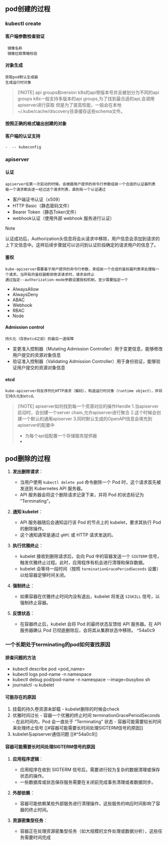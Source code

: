 ## pod创建的过程
### kubectl create

#### 客户端参数检查验证
	 镜像名称
	 镜像拉取策略校验
#### 对象生成
	获取pod默认生成器
	生成运行时对象
> [!NOTE] api groups和version 
> k8s的api带版本号并且被划分为不同的api groups
> k8s一般支持多版本的api groups,为了找到最合适的api,会调用apiserver进行获取
> 但是为了提高性能，一般会在本地~/.kube/cache/discovery目录缓存这些schema文件。

#### 按照正确的格式输出创建的对象
#### 客户端的认证支持
	-  -- kubeconfig

### apiserver
#### 认证
	apiserver在第一次启动的时候，会根据用户提供的命令行参数组装一个合适的认证器列表
	每一个请求都会逐一经过这个请求列表，直到有一个认证通过
- 客户端证书认证（x509）
- HTTP Basic（静态密码文件）
- Bearer Token（静态Token文件）
- webhook认证（使用外部 webhook 服务进行认证）

> [!NOTE] 
> 认证成功后，Authorization头信息将会从请求中移除，用户信息会添加到请求的上下文信息中。这样后续步骤就可以访问到认证阶段确定的请求用户的信息了。

#### 鉴权
	kube-apiserver需要基于用户提供的命令行参数，来组装一个合适的鉴权器列表来处理每一个请求。当所有的鉴权器都拒绝该请求时，请求会终止
	通过指定--authorization-mode参数设置授权机制，至少需要指定一个
- AlwaysAllow
- AlwaysDeny
- ABAC
- Webhook
- RBAC
- Node

#### Admission control
	持久化（存到etcd之前）的最后一道保障
- 变更准入控制器（Mutating Admission Controller）用于变更信息，能够修改用户提交的资源对象信息
- 验证准入控制器（Validating Admission Controller）用于身份验证，能够验证用户提交的资源对象信息

#### etcd
	kube-apiserver将反序列化HTTP请求（解码），构造运行时对象（runtime object），并将它持久化到etcd。

> [!NOTE] apiserver如何找到每一个资源对应的操作Handle
> 1.当apiserver启动时，会创建一个server chain,允许apiserver进行聚合
> 2.这个时候会创建一个默认的通用apiserver
> 3.同时默认生成的OpenAPI信息会填充到apiserver的配置中
> - 为每个api组配置一个存储服务提供器
> - 

## pod删除的过程
1. **发出删除请求**：
    
    - 当用户使用 `kubectl delete pod` 命令删除一个 Pod 时，这个请求首先被发送到 Kubernetes API 服务器。
    - API 服务器会将这个删除请求记录下来，并将 Pod 的状态标记为 "Terminating"。
2. **通知 kubelet**：
    
    - API 服务器随后会通知运行该 Pod 的节点上的 kubelet，要求其执行 Pod 的删除操作。
    - 这个通知通常是通过 `gRPC` 或 HTTP 请求发送的。
3. **执行优雅终止**：
    
    - kubelet 接收到删除请求后，会向 Pod 中的容器发送一个 `SIGTERM` 信号，触发优雅终止过程。此时，应用程序有机会进行清理和保存数据。
    - kubelet 会等待一段时间（按照 `terminationGracePeriodSeconds` 设置）以给容器足够时间关闭。
4. **强制终止**：
    
    - 如果容器在优雅终止时间内没有退出，kubelet 将发送 `SIGKILL` 信号，以强制终止容器。
5. **反馈状态**：
    
    - 在容器终止后，kubelet 会将 Pod 的最终状态反馈给 API 服务器。在 API 服务器确认 Pod 已彻底删除后，会将其从集群状态中移除。  ^54a0c9

### 一个长期处于terminating的pod如何查找原因

#### 排查问题的方法
- kubectl describe pod <pod_name>
- kubectl logs pod-name -n namespace
- kubectl debug pod/pod-name -n namespace --image=busybox sh
- journalctl -u kubelet

#### 可能存在的原因
1. 挂载的持久卷资源未卸载
		- kubelet删除的时候会check
2. 优雅时间过长
		- 容器一个优雅的终止时间 terminationGracePeriodSeconds
		- 在此时间内，Pod 会一直处于 "Terminating" 状态
		- 容器可能需要较长时间来处理终止信号
			[[#容器可能需要长时间处理SIGTERM信号的原因]]
3. kubelet与apiserver通信问题
		[[#^54a0c9]]


#### 容器可能需要长时间处理SIGTERM信号的原因
1. **应用程序逻辑**：
    
    - 应用程序在收到 SIGTERM 信号后，需要进行较为复杂的数据清理或保存状态的操作。
    - 一些数据库或状态保存服务需要在关闭前完成事务清理或者数据同步。
2. **外部依赖**：
    
    - 容器可能依赖某些外部服务进行清理操作，这些服务的响应时间影响了容器的终止时间。
3. **资源密集型任务**：
    
    - 容器正在处理资源密集型任务（如大规模的文件处理或数据分析），这些任务需要时间完成